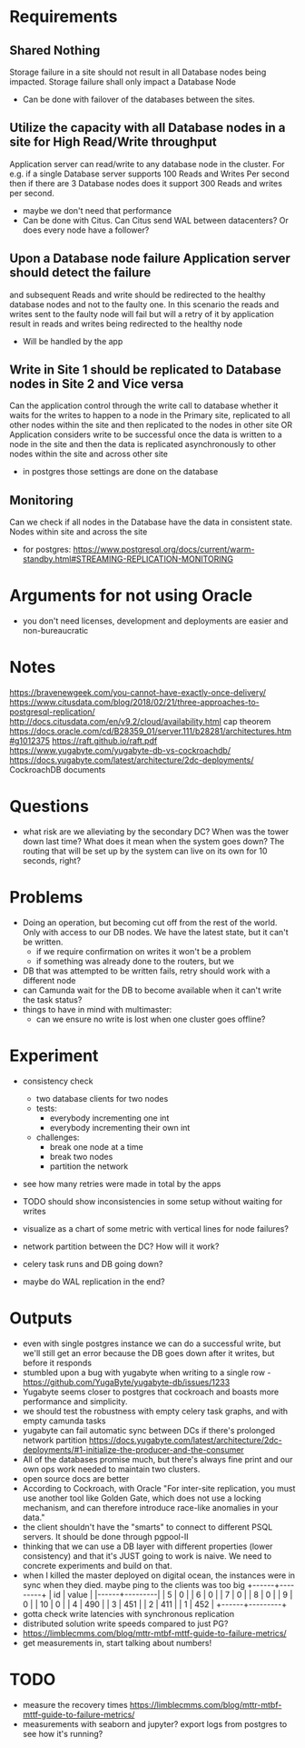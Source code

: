 Requirements
============

Shared Nothing
---------------
Storage failure in a site should not result in all Database nodes being impacted.
Storage failure shall only impact a Database Node

* Can be done with failover of the databases between the sites.


Utilize the capacity with all Database nodes in a site for  High Read/Write throughput
-----------------------------------------------
Application server can read/write to any database node in the cluster.
For e.g. if a single Database server supports 100 Reads and Writes Per second then
if there are 3 Database nodes does it support 300 Reads and writes per second.

* maybe we don't need that performance
* Can be done with Citus. Can Citus send WAL between datacenters?
  Or does every node have a follower?


Upon a Database node failure Application server should detect the failure
-----------------------------------------------
and subsequent Reads and write should be redirected to the healthy database nodes and not to
the faulty one. In this scenario  the reads and writes sent to the faulty node will fail
but will a retry of it by application result in reads and writes being redirected to the
healthy node

* Will be handled by the app


Write in Site 1 should be replicated to Database nodes in Site 2 and Vice versa
-----------------------------------------------------

Can the application control through the write call to database whether it waits for the writes
to happen to a node in the Primary site, replicated to all other nodes within the site and
then replicated to the nodes in other site
OR Application considers write to be successful once the data is written to a node in the
site and then the data is replicated asynchronously to other nodes within the site and across
other site 

* in postgres those settings are done on the database


Monitoring
----------
Can we check if all nodes in the Database have the data in consistent state.
Nodes within site and across the site

* for postgres: https://www.postgresql.org/docs/current/warm-standby.html#STREAMING-REPLICATION-MONITORING



Arguments for not using Oracle
==============================

* you don't need licenses, development and deployments are easier and non-bureaucratic


Notes
=====

https://bravenewgeek.com/you-cannot-have-exactly-once-delivery/
https://www.citusdata.com/blog/2018/02/21/three-approaches-to-postgresql-replication/
http://docs.citusdata.com/en/v9.2/cloud/availability.html
cap theorem
https://docs.oracle.com/cd/B28359_01/server.111/b28281/architectures.htm#g1012375
https://raft.github.io/raft.pdf
https://www.yugabyte.com/yugabyte-db-vs-cockroachdb/
https://docs.yugabyte.com/latest/architecture/2dc-deployments/
CockroachDB documents


Questions
==========

* what risk are we alleviating by the secondary DC? When was the tower down last time?
  What does it mean when the system goes down? The routing that will be set up by the system can
  live on its own for 10 seconds, right?


Problems
========

* Doing an operation, but becoming cut off from the rest of the world.
  Only with access to our DB nodes.
  We have the latest state, but it can't be written.
    * if we require confirmation on writes it won't be a problem
    * if something was already done to the routers, but we
* DB that was attempted to be written fails, retry should work with a different node
* can Camunda wait for the DB to become available when it can't write the task status?
* things to have in mind with multimaster:
    * can we ensure no write is lost when one cluster goes offline?


Experiment
===========

* consistency check
    * two database clients for two nodes
    * tests:
        * everybody incrementing one int
        * everybody incrementing their own int
    * challenges:
        * break one node at a time
        * break two nodes
        * partition the network
* see how many retries were made in total by the apps
* TODO should show inconsistencies in some setup without waiting for writes
* visualize as a chart of some metric with vertical lines for node failures?
* network partition between the DC? How will it work?
* celery task runs and DB going down?

* maybe do WAL replication in the end?


Outputs
========

* even with single postgres instance we can do a successful write,
  but we'll still get an error because the DB goes down after it writes, but before it responds
* stumbled upon a bug with yugabyte when writing to a single row - https://github.com/YugaByte/yugabyte-db/issues/1233
* Yugabyte seems closer to postgres that cockroach and boasts more performance and simplicity.
* we should test the robustness with empty celery task graphs, and with empty camunda tasks
* yugabyte can fail automatic sync between DCs if there's prolonged network partition
  https://docs.yugabyte.com/latest/architecture/2dc-deployments/#1-initialize-the-producer-and-the-consumer
* All of the databases promise much, but there's always fine print and our own ops work needed
  to maintain two clusters.
* open source docs are better
* According to Cockroach, with Oracle "For inter-site replication, you must use another tool like
  Golden Gate, which does not use a locking mechanism, and can therefore introduce race-like
  anomalies in your data."
* the client shouldn't have the "smarts" to connect to different PSQL servers. It should be done
  through pgpool-II
* thinking that we can use a DB layer with different properties (lower consistency) and that
  it's JUST going to work is naive. We need to concrete experiments and build on that.
* when I killed the master  deployed on digital ocean, the instances were in sync when they died.
  maybe ping to the clients was too big
+------+---------+
| id   | value   |
|------+---------|
| 5    | 0       |
| 6    | 0       |
| 7    | 0       |
| 8    | 0       |
| 9    | 0       |
| 10   | 0       |
| 4    | 490     |
| 3    | 451     |
| 2    | 411     |
| 1    | 452     |
+------+---------+
* gotta check write latencies with synchronous replication
* distributed solution write speeds compared to just PG?
* https://limblecmms.com/blog/mttr-mtbf-mttf-guide-to-failure-metrics/
* get measurements in, start talking about numbers!

TODO
====

* measure the recovery times https://limblecmms.com/blog/mttr-mtbf-mttf-guide-to-failure-metrics/
* measurements with seaborn and jupyter? export logs from postgres to see how it's running?
